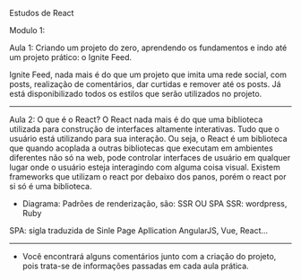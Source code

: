 Estudos de React

Modulo 1:

Aula 1:
Criando um projeto do zero, aprendendo os fundamentos e indo até um projeto prático: o Ignite Feed.

Ignite Feed, nada mais é do que um projeto que imita uma rede social, com posts, realização de comentários, dar curtidas e remover até os posts. Já está disponibilizado todos os estilos que serão utilizados no projeto.

----
Aula 2: 
O que é o React?
O React nada mais é do que uma biblioteca utilizada para construção de interfaces altamente interativas. Tudo que o usuário está utilizando para sua interação.
Ou seja, o React é um biblioteca que quando acoplada a outras bibliotecas que executam em ambientes diferentes não só na web, pode controlar interfaces de usuário em qualquer lugar onde o usuário esteja interagindo com alguma coisa visual.
Existem frameworks que utilizam o react por debaixo dos panos, porém o react por si só é uma biblioteca.

* Diagrama:
Padrões de renderização, são: SSR OU SPA
SSR:
wordpress, Ruby

SPA: sigla traduzida de Sinle Page Apllication
AngularJS, Vue, React...

----

* Você encontrará alguns comentários junto com a criação do projeto, pois trata-se de informações passadas em cada aula prática.